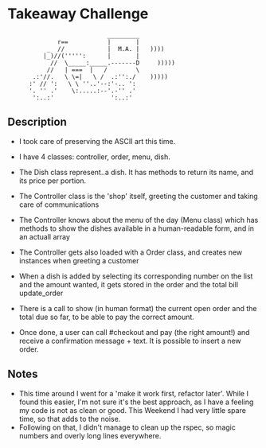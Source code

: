 Takeaway Challenge
==================
```
                            _________
              r==           |       |
           _  //            |  M.A. |   ))))
          |_)//(''''':      |       |
            //  \_____:_____.-------D     )))))
           //   | ===  |   /        \
       .:'//.   \ \=|   \ /  .:'':./    )))))
      :' // ':   \ \ ''..'--:'-.. ':
      '. '' .'    \:.....:--'.-'' .'
       ':..:'                ':..:'

 ```

Description
-------
* I took care of preserving the ASCII art this time.

* I have 4 classes: controller, order, menu, dish.
* The Dish class represent..a dish. It has methods to return its name, and its price per portion.
* The Controller class is the 'shop' itself, greeting the customer and taking care of communications
* The Controller knows about the menu of the day (Menu class) which has methods to show the dishes available in a human-readable form, and in an actuall array
* The Controller gets also loaded with a Order class, and creates new instances when greeting a customer
* When a dish is added by selecting its corresponding number on the list and the amount wanted, it gets stored in the order and the total bill update_order
* There is a call to show (in human format) the current open order and the total due so far, to be able to pay the correct amount.
* Once done, a user can call #checkout and pay (the right amount!) and receive a confirmation message + text. It is possible to insert a new order.

Notes
-------
* This time around I went for a 'make it work first, refactor later'. While I found this easier, I'm not sure it's the best approach, as I have a feeling my code is not as clean or good. This Weekend I had very little spare time, so that adds to the noise.
* Following on that, I didn't manage to clean up the rspec, so magic numbers and overly long lines everywhere.
